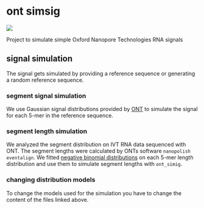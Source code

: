 # ont simsig
[![](https://anaconda.org/jannessp/ont-simsig/badges/version.svg)](https://anaconda.org/jannessp/ont-simsig)

Project to simulate simple Oxford Nanopore Technologies RNA signals

## signal simulation

The signal gets simulated by providing a reference sequence or generating a random reference sequence.

### segment signal simulation

We use Gaussian signal distributions provided by [ONT](data\template_median69pA.model) to simulate the signal for each 5-mer in the reference sequence.

### segment length simulation

We analyzed the segment distribution on IVT RNA data sequenced with ONT. The segment lengths were calculated by ONTs software ```nanopolish eventalign```. We fitted [negative binomial distributions](data\kmer_nbin.csv) on each 5-mer length distribution and use them to simulate segment lengths with ```ont_simig```.

### changing distribution models

To change the models used for the simulation you have to change the content of the files linked above.
